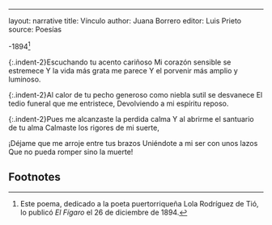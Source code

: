---
layout: narrative
title: Vínculo 
author: Juana Borrero 
editor: Luis Prieto 
source: Poesías 

-1894[^fn1]

{:.indent-2}Escuchando tu acento cariñoso 
Mi corazón sensible se estremece 
Y la vida más grata me parece
Y el porvenir más amplio y luminoso. 

{:.indent-2}Al calor de tu pecho generoso 
como niebla sutil se desvanece 
El tedio funeral que me entristece, 
Devolviendo a mi espíritu reposo. 

{:.indent-2}Pues me alcanzaste la perdida calma
Y al abrirme el santuario de tu alma 
Calmaste los rigores de mi suerte,

¡Déjame que me arroje entre tus brazos 
Uniéndote a mi ser con unos lazos 
Que no pueda romper sino la muerte! 

## Footnotes 

[^fn1]: Este poema, dedicado a la poeta puertorriqueña Lola Rodríguez de Tió, lo publicó _El Fígaro_ el 26 de diciembre de 1894. 

